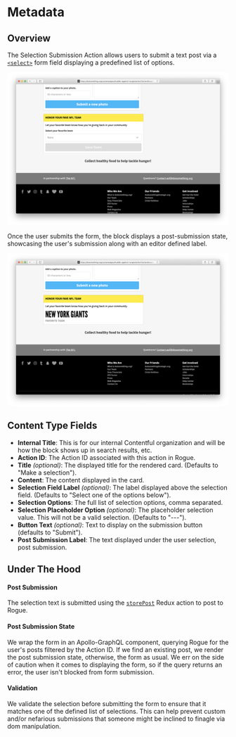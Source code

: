 # Metadata

## Overview

The Selection Submission Action allows users to submit a text post via a [`<select>`](https://developer.mozilla.org/en-US/docs/Web/HTML/Element/select) form field displaying a predefined list of options.

![Example Selection Submission Action](../../.gitbook/assets/selection-submission-action-example.png)

Once the user submits the form, the block displays a post-submission state, showcasing the user's submission along with an editor defined label.

![Example Selection Submission Action Post Submission State](../../.gitbook/assets/selection-submission-action-post-submission-example.png)

## Content Type Fields

- **Internal Title**: This is for our internal Contentful organization and will be how the block shows up in search results, etc.
- **Action ID**: The Action ID associated with this action in Rogue.
- **Title** _(optional)_: The displayed title for the rendered card. (Defaults to "Make a selection").
- **Content**: The content displayed in the card.
- **Selection Field Label** _(optional)_: The label displayed above the selection field. (Defaults to "Select one of the options below").
- **Selection Options**: The full list of selection options, comma separated.
- **Selection Placeholder Option** _(optional)_: The placeholder selection value. This will not be a valid selection. (Defaults to "---").
- **Button Text** _(optional)_: Text to display on the submission button (defaults to "Submit").
- **Post Submission Label**: The text displayed under the user selection, post submission.

## Under The Hood

#### Post Submission

The selection text is submitted using the [`storePost`](https://github.com/DoSomething/phoenix-next/blob/b96abb3a0df3a61ee8caa05f54a9f5b8b8b34dac/resources/assets/actions/post.js#L128-L172) Redux action to post to Rogue.

#### Post Submission State

We wrap the form in an Apollo-GraphQL [<Query>](https://www.apollographql.com/docs/react/essentials/queries#basic) component, querying Rogue for the user's posts filtered by the Action ID. If we find an existing post, we render the post submission state, otherwise, the form as usual. We err on the side of caution when it comes to displaying the form, so if the query returns an error, the user isn't blocked from form submission.

#### Validation

We validate the selection before submitting the form to ensure that it matches one of the defined list of selections. This can help prevent custom and/or nefarious submissions that someone might be inclined to finagle via dom manipulation.
